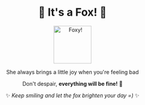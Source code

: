 <div align="center">
  
# 🦊 It's a Fox! 🦊

<img src="https://i.imgur.com/vIF8Zco.gif" style="width: 100px; max-width: 100%; height: auto;" alt="Foxy!">

She always brings a little joy when you're feeling bad

Don't despair, **everything will be fine!** 🌟  

✨ _Keep smiling and let the fox brighten your day =)_ ✨

</div>
